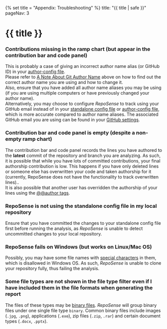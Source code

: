 {% set title = "Appendix: Troubleshooting" %}
<frontmatter>
  title: "{{ title | safe }}"
  pageNav: 3
</frontmatter>

<h1 class="display-4"><md>{{ title }}</md></h1>

<!-- ------------------------------------------------------------------------------------------------------ -->

### Contributions missing in the ramp chart (but appear in the contribution bar and code panel)

This is probably a case of giving an incorrect author name alias (or GitHub ID) in your [author-config file](#author-config-csv).<br>
Please refer to [A Note About Git Author Name](#a-note-about-git-author-name) above on how to find out the correct author name you are using and how to change it.<br>
Also, ensure that you have added all author name aliases you may be using (if you are using multiple computers or have previously changed your author name).<br>
Alternatively, you may choose to configure *RepoSense* to track using your GitHub email instead of in your [standalone config file](#provide-data-using-a-json-config-file) or [author-config file](#author-config-csv), which is more accurate compared to author name aliases. The associated GitHub email you are using can be found in your [GitHub settings](https://github.com/settings/emails).


<!-- ------------------------------------------------------------------------------------------------------ -->

### Contribution bar and code panel is empty (despite a non-empty ramp chart)

The contribution bar and code panel records the lines you have authored to the **latest** commit of the repository and branch you are analyzing.  As such, it is possible that while you have lots of committed contributions, your final authorship contribution is low. This happens if you have only deleted lines or someone else has overwritten your code and taken authorship for it (currently, RepoSense does not have the functionality to track overwritten lines)..<br>
It is also possible that another user has overridden the authorship of your lines using the [@@author tags](#provide-data-using-author-tags).

<!-- ------------------------------------------------------------------------------------------------------ -->

### RepoSense is not using the standalone config file in my local repository

Ensure that you have committed the changes to your standalone config file first before running the analysis, as *RepoSense* is unable to detect uncommitted changes to your local repository.

<!-- ------------------------------------------------------------------------------------------------------ -->

### RepoSense fails on Windows (but works on Linux/Mac OS)

Possibly, you may have some file names with [special characters](https://docs.microsoft.com/en-us/windows/desktop/FileIO/naming-a-file#naming-conventions) in them, which is disallowed in Windows OS. As such, *RepoSense* is unable to clone your repository fully, thus failing the analysis.

<!-- ------------------------------------------------------------------------------------------------------ -->

### Some file types are not shown in the file type filter even if I have included them in the file formats when generating the report

The files of these types may be [binary files](https://en.wikipedia.org/wiki/Binary_file). *RepoSense* will group binary files under one single file type `binary`. Common binary files include images (`.jpg`, `.png`), applications (`.exe`), zip files (`.zip`, `.rar`) and certain document types (`.docx`, `.pptx`).
